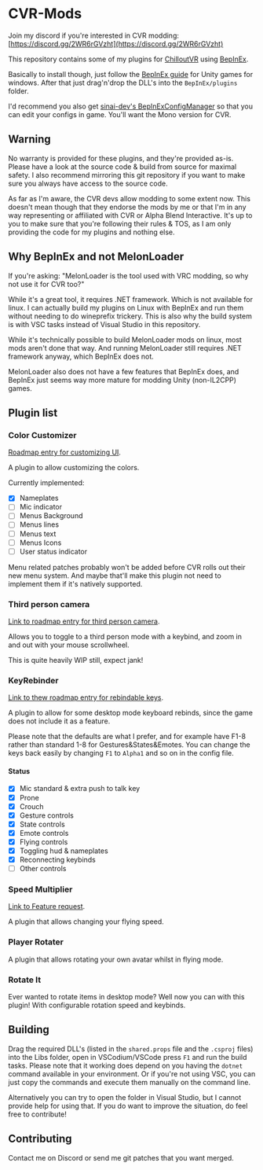 # CVR-Mods

Join my discord if you're interested in CVR modding: [https://discord.gg/2WR6rGVzht](https://discord.gg/2WR6rGVzht)

This repository contains some of my plugins for [ChilloutVR](https://store.steampowered.com/app/661130/ChilloutVR/) using [BepInEx](https://github.com/BepInEx/BepInEx).

Basically to install though, just follow the [BepInEx guide](https://docs.bepinex.dev/articles/user_guide/installation/index.html) for Unity games for windows.
After that just drag'n'drop the DLL's into the `BepInEx/plugins` folder.

I'd recommend you also get [sinai-dev's BepInExConfigManager](https://github.com/sinai-dev/BepInExConfigManager) so that you can edit your configs in game. You'll want the Mono version for CVR.

## Warning

No warranty is provided for these plugins, and they're provided as-is.
Please have a look at the source code & build from source for maximal safety.
I also recommend mirroring this git repository if you want to make sure you always have access to the source code.

As far as I'm aware, the CVR devs allow modding to some extent now.
This doesn't mean though that they endorse the mods by me or that I'm in any way representing or affiliated with CVR or Alpha Blend Interactive.
It's up to you to make sure that you're following their rules & TOS, as I am only providing the code for my plugins and nothing else.

## Why BepInEx and not MelonLoader

If you're asking: "MelonLoader is the tool used with VRC modding, so why not use it for CVR too?"

While it's a great tool, it requires .NET framework. Which is not available for linux.
I can actually build my plugins on Linux with BepInEx and run them without needing to do wineprefix trickery.
This is also why the build system is with VSC tasks instead of Visual Studio in this repository.

While it's technically possible to build MelonLoader mods on linux, most mods aren't done that way.
And running MelonLoader still requires .NET framework anyway, which BepInEx does not.

MelonLoader also does not have a few features that BepInEx does, and BepInEx just seems way more mature for modding Unity (non-IL2CPP) games.

## Plugin list

### Color Customizer

[Roadmap entry for customizing UI](https://hub.abinteractive.net/roadmap/inspect?job=191).

A plugin to allow customizing the colors.

Currently implemented:

- [x] Nameplates
- [ ] Mic indicator
- [ ] Menus Background
- [ ] Menus lines
- [ ] Menus text
- [ ] Menus Icons
- [ ] User status indicator

Menu related patches probably won't be added before CVR rolls out their new menu system.
And maybe that'll make this plugin not need to implement them if it's natively supported.

### Third person camera

[Link to roadmap entry for third person camera](https://hub.abinteractive.net/roadmap/inspect?job=198).

Allows you to toggle to a third person mode with a keybind, and zoom in and out with your mouse scrollwheel.

This is quite heavily WIP still, expect jank!

### KeyRebinder

[Link to thew roadmap entry for rebindable keys](https://hub.abinteractive.net/roadmap/inspect?job=212).

A plugin to allow for some desktop mode keyboard rebinds, since the game does not include it as a feature.

Please note that the defaults are what I prefer, and for example have F1-8 rather than standard 1-8 for Gestures&States&Emotes. You can change the keys back easily by changing `F1` to `Alpha1` and so on in the config file.

#### Status

- [x] Mic standard & extra push to talk key
- [x] Prone
- [x] Crouch
- [x] Gesture controls
- [x] State controls
- [x] Emote controls
- [x] Flying controls
- [x] Toggling hud & nameplates
- [x] Reconnecting keybinds
- [ ] Other controls

### Speed Multiplier

[Link to Feature request](https://forums.abinteractive.net/d/187-flight-speed-multiplier).

A plugin that allows changing your flying speed.

### Player Rotater

A plugin that allows rotating your own avatar whilst in flying mode.

### Rotate It

Ever wanted to rotate items in desktop mode? Well now you can with this plugin!
With configurable rotation speed and keybinds.

## Building

Drag the required DLL's (listed in the `shared.props` file and the `.csproj` files) into the Libs folder, open in VSCodium/VSCode press `F1` and run the build tasks. Please note that it working does depend on you having the `dotnet` command available in your environment. Or if you're not using VSC, you can just copy the commands and execute them manually on the command line.

Alternatively you can try to open the folder in Visual Studio, but I cannot provide help for using that.
If you do want to improve the situation, do feel free to contribute!

## Contributing

Contact me on Discord or send me git patches that you want merged.
